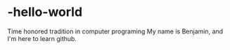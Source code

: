 # -hello-world
Time honored tradition in computer programing
My name is Benjamin, and I'm here to learn github.
